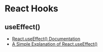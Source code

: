# React Hooks

## useEffect()

- [React.useEffect() Documentation](https://reactjs.org/docs/hooks-reference.html#useeffect)    
- [A Simple Explanation of React.useEffect()](https://dmitripavlutin.com/react-useeffect-explanation/)

